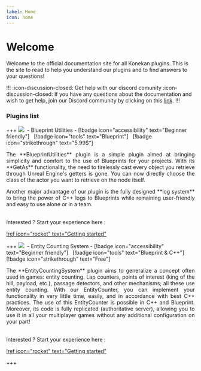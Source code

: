 ```yaml
---
label: Home
icon: home
---
```


# Welcome

Welcome to the official documentation site for all Konekan plugins. This is the site to read to help you understand our plugins and to find answers to your questions!

!!! :icon-discussion-closed:  Get help with our discord comunity  :icon-discussion-closed:
If you have any questions about the documentation and wish to get help, join our Discord community by clicking on this [link](https://discord.gg/8qeGBsw7gn).
!!!

### Plugins list

+++ ![](/static/icones/bu.jpg)&nbsp; - Blueprint Utilities -
[!badge icon="accessibility" text="Beginner friendly"] &nbsp;
[!badge icon="tools" text="Blueprint"] &nbsp;
[!badge icon="strikethrough" text="5.99$"] &nbsp;

<p style="text-align:justify">The **BlueprintUtilities** plugin is a simple plugin aimed at bringing simplicity and comfort to the use of Blueprints for your projects. With its **GetAs** functionality, the need to tirelessly cast every object you retrieve through Unreal Engine's getters is gone. You can now directly choose the class of the actor you want to retrieve on the node itself.</p>
<p style="text-align:justify">Another major advantage of our plugin is the fully designed **log system** to bring the power of C++ logs to Blueprints while remaining user-friendly and easy to use alone or in a team.</P>

<br>
Interested ? Start your experience here :

[!ref icon="rocket" text="Getting started"](/BlueprintUtilities/intro.md)

+++ ![](/static/icones/ecs.jpg)&nbsp; - Entity Counting System -
[!badge icon="accessibility" text="Beginner friendly"] &nbsp;
[!badge icon="tools" text="Blueprint & C++"] &nbsp;
[!badge icon="strikethrough" text="Free"] &nbsp;

<p style="text-align:justify">The **EntityCountingSystem** plugin aims to generalize a concept often used in games: entity counting. Lap counters, points of interest (king of the hill, payload, etc.), passage detectors, and other mechanisms; all these use entity counting. With our EntityCounter, you can implement your functionality in very little time, easily, and in accordance with best C++ practices. The use of this EntityCounter is possible in C++ and Blueprint. Moreover, its code is fully replicated (authoritative server), allowing you to use it in all your multiplayer games without any additional configuration on your part!</p>

<br>
Interested ? Start your experience here :

[!ref icon="rocket" text="Getting started"](/EntityCountingSystem/intro.md)

+++

